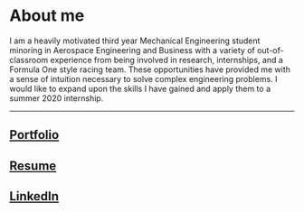 # About me

I am a heavily motivated third year Mechanical Engineering student minoring in Aerospace Engineering and Business with a variety of out-of-classroom experience from being involved in research, internships, and a Formula One style racing team. These opportunities have provided me with a sense of intuition necessary to solve complex engineering problems. I would like to expand upon the skills I have gained and apply them to a summer 2020 internship.

***

## [Portfolio](./PTEST.pdf)


## [Resume](./resume.pdf)


## [LinkedIn](http://linkedin.com/in/john-cummings1)
